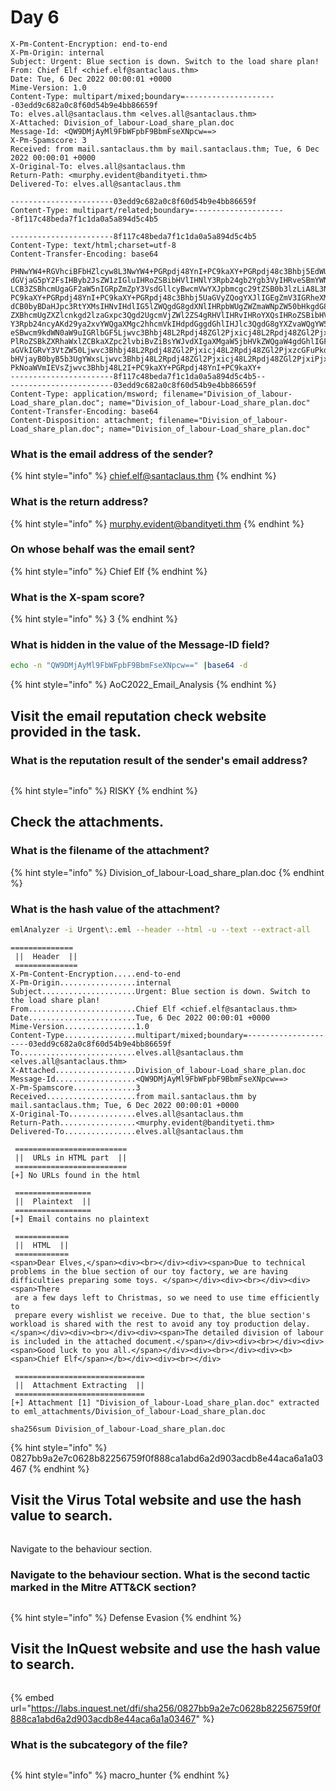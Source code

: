 # Day 6

```
X-Pm-Content-Encryption: end-to-end
X-Pm-Origin: internal
Subject: Urgent: Blue section is down. Switch to the load share plan!
From: Chief Elf <chief.elf@santaclaus.thm>
Date: Tue, 6 Dec 2022 00:00:01 +0000
Mime-Version: 1.0
Content-Type: multipart/mixed;boundary=---------------------03edd9c682a0c8f60d54b9e4bb86659f
To: elves.all@santaclaus.thm <elves.all@santaclaus.thm>
X-Attached: Division_of_labour-Load_share_plan.doc
Message-Id: <QW9DMjAyMl9FbWFpbF9BbmFseXNpcw==>
X-Pm-Spamscore: 3
Received: from mail.santaclaus.thm by mail.santaclaus.thm; Tue, 6 Dec 2022 00:00:01 +0000
X-Original-To: elves.all@santaclaus.thm
Return-Path: <murphy.evident@bandityeti.thm>
Delivered-To: elves.all@santaclaus.thm

-----------------------03edd9c682a0c8f60d54b9e4bb86659f
Content-Type: multipart/related;boundary=---------------------8f117c48beda7f1c1da0a5a894d5c4b5

-----------------------8f117c48beda7f1c1da0a5a894d5c4b5
Content-Type: text/html;charset=utf-8
Content-Transfer-Encoding: base64

PHNwYW4+RGVhciBFbHZlcyw8L3NwYW4+PGRpdj48YnI+PC9kaXY+PGRpdj48c3Bhbj5EdWUgdG8g
dGVjaG5pY2FsIHByb2JsZW1zIGluIHRoZSBibHVlIHNlY3Rpb24gb2Ygb3VyIHRveSBmYWN0b3J5
LCB3ZSBhcmUgaGF2aW5nIGRpZmZpY3VsdGllcyBwcmVwYXJpbmcgc29tZSB0b3lzLiA8L3NwYW4+
PC9kaXY+PGRpdj48YnI+PC9kaXY+PGRpdj48c3Bhbj5UaGVyZQogYXJlIGEgZmV3IGRheXMgbGVm
dCB0byBDaHJpc3RtYXMsIHNvIHdlIG5lZWQgdG8gdXNlIHRpbWUgZWZmaWNpZW50bHkgdG8KIHBy
ZXBhcmUgZXZlcnkgd2lzaGxpc3Qgd2UgcmVjZWl2ZS4gRHVlIHRvIHRoYXQsIHRoZSBibHVlIHNl
Y3Rpb24ncyAKd29ya2xvYWQgaXMgc2hhcmVkIHdpdGggdGhlIHJlc3QgdG8gYXZvaWQgYW55IHRv
eSBwcm9kdWN0aW9uIGRlbGF5Ljwvc3Bhbj48L2Rpdj48ZGl2Pjxicj48L2Rpdj48ZGl2PjxzcGFu
PlRoZSBkZXRhaWxlZCBkaXZpc2lvbiBvZiBsYWJvdXIgaXMgaW5jbHVkZWQgaW4gdGhlIGF0dGFj
aGVkIGRvY3VtZW50Ljwvc3Bhbj48L2Rpdj48ZGl2Pjxicj48L2Rpdj48ZGl2PjxzcGFuPkdvb2Qg
bHVjayB0byB5b3UgYWxsLjwvc3Bhbj48L2Rpdj48ZGl2Pjxicj48L2Rpdj48ZGl2PjxiPjxzcGFu
PkNoaWVmIEVsZjwvc3Bhbj48L2I+PC9kaXY+PGRpdj48YnI+PC9kaXY+
-----------------------8f117c48beda7f1c1da0a5a894d5c4b5--
-----------------------03edd9c682a0c8f60d54b9e4bb86659f
Content-Type: application/msword; filename="Division_of_labour-Load_share_plan.doc"; name="Division_of_labour-Load_share_plan.doc"
Content-Transfer-Encoding: base64
Content-Disposition: attachment; filename="Division_of_labour-Load_share_plan.doc"; name="Division_of_labour-Load_share_plan.doc"
```

### What is the email address of the sender?

{% hint style="info" %}
chief.elf@santaclaus.thm
{% endhint %}

### What is the return address?

{% hint style="info" %}
murphy.evident@bandityeti.thm
{% endhint %}

### On whose behalf was the email sent?

{% hint style="info" %}
Chief Elf
{% endhint %}

### What is the X-spam score?

{% hint style="info" %}
3
{% endhint %}

### What is hidden in the value of the Message-ID field?

```bash
echo -n "QW9DMjAyMl9FbWFpbF9BbmFseXNpcw==" |base64 -d
```

{% hint style="info" %}
AoC2022\_Email\_Analysis
{% endhint %}

## Visit the email reputation check website provided in the task.&#x20;

### What is the reputation result of the sender's email address?

<figure><img src="../../.gitbook/assets/image (16).png" alt=""><figcaption></figcaption></figure>

{% hint style="info" %}
RISKY
{% endhint %}

## Check the attachments.

### What is the filename of the attachment?

{% hint style="info" %}
Division\_of\_labour-Load\_share\_plan.doc
{% endhint %}

### What is the hash value of the attachment?

```bash
emlAnalyzer -i Urgent\:.eml --header --html -u --text --extract-all
```

```
==============
 ||  Header  ||
 ==============
X-Pm-Content-Encryption.....end-to-end
X-Pm-Origin.................internal
Subject.....................Urgent: Blue section is down. Switch to the load share plan!
From........................Chief Elf <chief.elf@santaclaus.thm>
Date........................Tue, 6 Dec 2022 00:00:01 +0000
Mime-Version................1.0
Content-Type................multipart/mixed;boundary=---------------------03edd9c682a0c8f60d54b9e4bb86659f
To..........................elves.all@santaclaus.thm <elves.all@santaclaus.thm>
X-Attached..................Division_of_labour-Load_share_plan.doc
Message-Id..................<QW9DMjAyMl9FbWFpbF9BbmFseXNpcw==>
X-Pm-Spamscore..............3
Received....................from mail.santaclaus.thm by mail.santaclaus.thm; Tue, 6 Dec 2022 00:00:01 +0000
X-Original-To...............elves.all@santaclaus.thm
Return-Path.................<murphy.evident@bandityeti.thm>
Delivered-To................elves.all@santaclaus.thm

 =========================
 ||  URLs in HTML part  ||
 =========================
[+] No URLs found in the html

 =================
 ||  Plaintext  ||
 =================
[+] Email contains no plaintext

 ============
 ||  HTML  ||
 ============
<span>Dear Elves,</span><div><br></div><div><span>Due to technical problems in the blue section of our toy factory, we are having difficulties preparing some toys. </span></div><div><br></div><div><span>There
 are a few days left to Christmas, so we need to use time efficiently to
 prepare every wishlist we receive. Due to that, the blue section's 
workload is shared with the rest to avoid any toy production delay.</span></div><div><br></div><div><span>The detailed division of labour is included in the attached document.</span></div><div><br></div><div><span>Good luck to you all.</span></div><div><br></div><div><b><span>Chief Elf</span></b></div><div><br></div>

 =============================
 ||  Attachment Extracting  ||
 =============================
[+] Attachment [1] "Division_of_labour-Load_share_plan.doc" extracted to eml_attachments/Division_of_labour-Load_share_plan.doc

```

```shell
sha256sum Division_of_labour-Load_share_plan.doc
```

{% hint style="info" %}
0827bb9a2e7c0628b82256759f0f888ca1abd6a2d903acdb8e44aca6a1a03467
{% endhint %}

## Visit the Virus Total website and use the hash value to search.&#x20;

<figure><img src="../../.gitbook/assets/image (17).png" alt=""><figcaption></figcaption></figure>

Navigate to the behaviour section.

### Navigate to the behaviour section. What is the second tactic marked in the Mitre ATT\&CK section?

<figure><img src="../../.gitbook/assets/image (2) (2).png" alt=""><figcaption></figcaption></figure>

{% hint style="info" %}
Defense Evasion
{% endhint %}

## Visit the InQuest website and use the hash value to search.&#x20;

<figure><img src="../../.gitbook/assets/image (4).png" alt=""><figcaption></figcaption></figure>

{% embed url="https://labs.inquest.net/dfi/sha256/0827bb9a2e7c0628b82256759f0f888ca1abd6a2d903acdb8e44aca6a1a03467" %}

### What is the subcategory of the file?

<figure><img src="../../.gitbook/assets/image (15).png" alt=""><figcaption></figcaption></figure>

{% hint style="info" %}
macro\_hunter
{% endhint %}
